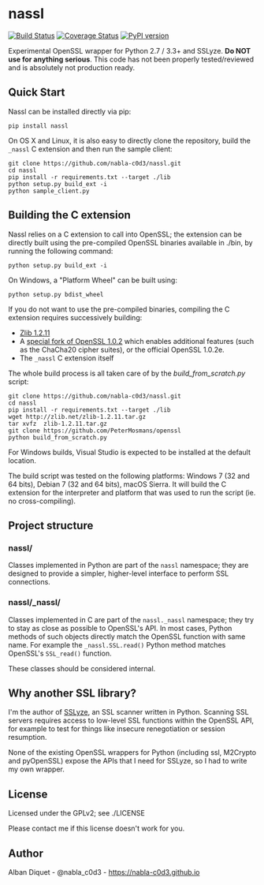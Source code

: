 nassl
=====


[![Build Status](https://travis-ci.org/nabla-c0d3/nassl.svg?branch=master)](https://travis-ci.org/nabla-c0d3/nassl)
[![Coverage Status](https://coveralls.io/repos/github/nabla-c0d3/nassl/badge.svg?branch=master)](https://coveralls.io/github/nabla-c0d3/nassl?branch=master)
[![PyPI version](https://badge.fury.io/py/nassl.svg)](https://badge.fury.io/py/nassl)

Experimental OpenSSL wrapper for Python 2.7 / 3.3+ and SSLyze. **Do NOT use for anything serious**. This code has not
been properly tested/reviewed and is absolutely not production ready.

Quick Start
-----------

Nassl can be installed directly via pip:

    pip install nassl

On OS X and Linux, it is also easy to directly clone the repository, build the `_nassl` C extension and then run the
sample client:

    git clone https://github.com/nabla-c0d3/nassl.git
    cd nassl
    pip install -r requirements.txt --target ./lib
    python setup.py build_ext -i
    python sample_client.py


Building the C extension
------------------------

Nassl relies on a C extension to call into OpenSSL; the extension can be directly built using the pre-compiled OpenSSL
binaries available in ./bin, by running the following command:

    python setup.py build_ext -i

On Windows, a "Platform Wheel" can be built using:

    python setup.py bdist_wheel

If you do not want to use the pre-compiled binaries, compiling the C extension requires successively building:

* [Zlib 1.2.11](http://zlib.net/zlib-1.2.11.tar.gz)
* A [special fork of OpenSSL 1.0.2](https://github.com/PeterMosmans/openssl) which enables additional features (such as
the ChaCha20 cipher suites), or the official OpenSSL 1.0.2e.
* The `_nassl` C extension itself

The whole build process is all taken care of by the _build\_from\_scratch.py_ script:

    git clone https://github.com/nabla-c0d3/nassl.git
    cd nassl
    pip install -r requirements.txt --target ./lib
    wget http://zlib.net/zlib-1.2.11.tar.gz
    tar xvfz  zlib-1.2.11.tar.gz
    git clone https://github.com/PeterMosmans/openssl
    python build_from_scratch.py

For Windows builds, Visual Studio is expected to be installed at the default location.

The build script was tested on the following platforms: Windows 7 (32 and 64 bits), Debian 7 (32 and 64 bits),
macOS Sierra. It will build the C extension for the interpreter and platform that was used to run the script
(ie. no cross-compiling).


Project structure
-----------------

### nassl/

Classes implemented in Python are part of the `nassl` namespace; they are designed to provide a simpler, higher-level
interface to perform SSL connections.


### nassl/_nassl/

Classes implemented in C are part of the `nassl._nassl` namespace; they try to stay as close as possible to OpenSSL's
API. In most cases, Python methods of such objects directly match the OpenSSL function with same name. For example the
`_nassl.SSL.read()` Python method matches OpenSSL's `SSL_read()` function.

These classes should be considered internal.


Why another SSL library?
------------------------

I'm the author of [SSLyze](https://github.com/nabla-c0d3/sslyze), an SSL scanner written in Python. Scanning SSL servers
requires access to low-level SSL functions within the OpenSSL API, for example to test for things like insecure
renegotiation or session resumption.

None of the existing OpenSSL wrappers for Python (including ssl, M2Crypto and pyOpenSSL) expose the APIs that I need for
SSLyze, so I had to write my own wrapper.


License
-------

Licensed under the GPLv2; see ./LICENSE

Please contact me if this license doesn't work for you.


Author
------

Alban Diquet - @nabla_c0d3 - https://nabla-c0d3.github.io
